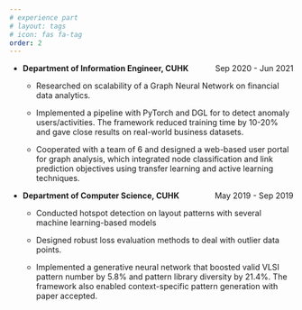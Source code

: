 ```yaml
---
# experience part
# layout: tags
# icon: fas fa-tag
order: 2
---
```


<ul>
  <li><p style="text-align:left;"><b>Department of Information Engineer, CUHK</b><span style="float:right;">Sep 2020 - Jun 2021</span></p></li>
  <ul><li>Researched on scalability of a Graph Neural Network on financial data analytics.</li></ul>
  <ul><li>Implemented a pipeline with PyTorch and DGL for to detect anomaly users/activities. The framework reduced training time by 10-20% and gave close results on real-world business datasets. </li></ul>
  <ul><li>Cooperated with a team of 6 and designed a web-based user portal for graph analysis, which integrated node classification and link prediction objectives using transfer learning and active learning techniques.</li></ul>
  <p></p>

  <li><p style="text-align:left;"><b>Department of Computer Science, CUHK</b><span style="float:right;">May 2019 - Sep 2019</span></p></li>
  <ul><li>Conducted hotspot detection on layout patterns with several machine learning-based models</li></ul>
  <ul><li>Designed robust loss evaluation methods to deal with outlier data points.</li></ul>
  <ul><li>Implemented a generative neural network that boosted valid VLSI pattern number by 5.8% and pattern library diversity by 21.4%. The framework also enabled context-specific pattern generation with paper accepted.</li></ul>
  <p></p>

</ul>